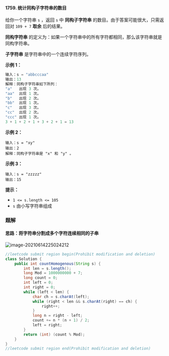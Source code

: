 #### 1759. 统计同构子字符串的数目

给你一个字符串 `s` ，返回 `s` 中 **同构子字符串** 的数目。由于答案可能很大，只需返回对 `109 + 7` **取余** 后的结果。

**同构字符串** 的定义为：如果一个字符串中的所有字符都相同，那么该字符串就是同构字符串。

**子字符串** 是字符串中的一个连续字符序列。

**示例 1：**

```java
输入：s = "abbcccaa"
输出：13
解释：同构子字符串如下所列：
"a"   出现 3 次。
"aa"  出现 1 次。
"b"   出现 2 次。
"bb"  出现 1 次。
"c"   出现 3 次。
"cc"  出现 2 次。
"ccc" 出现 1 次。
3 + 1 + 2 + 1 + 3 + 2 + 1 = 13
```

**示例 2：**

```shell
输入：s = "xy"
输出：2
解释：同构子字符串是 "x" 和 "y" 。
```

**示例 3：**

```shell
输入：s = "zzzzz"
输出：15
```

**提示：**

- `1 <= s.length <= 105`
- `s` 由小写字符串组成

### 题解

#### 思路：将字符串分割成多个字符连续相同的子串

![image-20210614225024212](http://gitlab.wsh-study.com/xp-study/LeeteCode/blob/master/贪心算法/images/统计同构子字符串的数目/1.jpg)

```java
//leetcode submit region begin(Prohibit modification and deletion)
class Solution {
    public int countHomogenous(String s) {
        int len = s.length();
        long Mod = 1000000000 + 7;
        long count = 0;
        int left = 0;
        int right = 0;
        while (left < len) {
            char ch = s.charAt(left);
            while (right < len && s.charAt(right) == ch) {
                right++;
            }
            long n = right - left;
            count += n * (n + 1) / 2;
            left = right;
        }
        return (int) (count % Mod);
    }
}
//leetcode submit region end(Prohibit modification and deletion)

```

